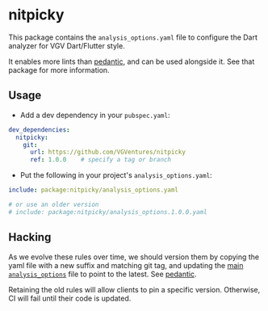# nitpicky

This package contains the `analysis_options.yaml` file to configure 
the Dart analyzer for VGV Dart/Flutter style.

It enables more lints than [pedantic][], and can be used alongside it. 
See that package for more information.

[pedantic]: https://pub.dev/packages/pedantic

## Usage

- Add a dev dependency in your `pubspec.yaml`:

```yaml
dev_dependencies:
  nitpicky: 
    git:
      url: https://github.com/VGVentures/nitpicky
      ref: 1.0.0    # specify a tag or branch
```

- Put the following in your project's `analysis_options.yaml`:

```yaml
include: package:nitpicky/analysis_options.yaml

# or use an older version
# include: package:nitpicky/analysis_options.1.0.0.yaml
```

## Hacking

As we evolve these rules over time, we should version them by copying
the yaml file with a new suffix and matching git tag, and updating the 
[main `analysis_options`](lib/analysis_options.yaml) file to point to 
the latest.  See [pedantic][pedantic-src].

Retaining the old rules will allow clients to pin a specific version. 
Otherwise, CI will fail until their code is updated.

[pedantic-src]: https://github.com/dart-lang/pedantic/tree/master/lib
